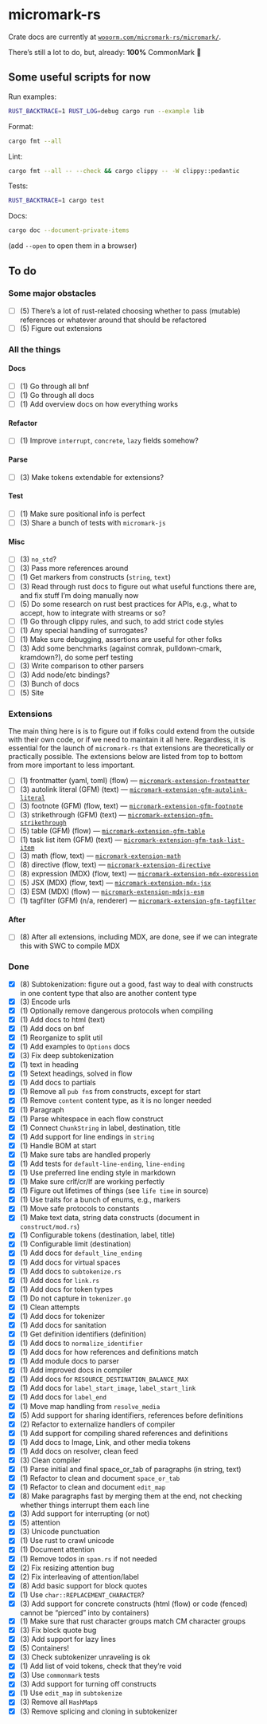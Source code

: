 # micromark-rs

Crate docs are currently at
[`wooorm.com/micromark-rs/micromark/`](https://wooorm.com/micromark-rs/micromark/).

There’s still a lot to do, but, already: **100%** CommonMark 🥳

## Some useful scripts for now

Run examples:

```sh
RUST_BACKTRACE=1 RUST_LOG=debug cargo run --example lib
```

Format:

```sh
cargo fmt --all
```

Lint:

```sh
cargo fmt --all -- --check && cargo clippy -- -W clippy::pedantic
```

Tests:

```sh
RUST_BACKTRACE=1 cargo test
```

Docs:

```sh
cargo doc --document-private-items
```

(add `--open` to open them in a browser)

## To do

### Some major obstacles

- [ ] (5) There’s a lot of rust-related choosing whether to pass (mutable)
      references or whatever around that should be refactored
- [ ] (5) Figure out extensions

### All the things

#### Docs

- [ ] (1) Go through all bnf
- [ ] (1) Go through all docs
- [ ] (1) Add overview docs on how everything works

#### Refactor

- [ ] (1) Improve `interrupt`, `concrete`, `lazy` fields somehow?

#### Parse

- [ ] (3) Make tokens extendable for extensions?

#### Test

- [ ] (1) Make sure positional info is perfect
- [ ] (3) Share a bunch of tests with `micromark-js`

#### Misc

- [ ] (3) `no_std`?
- [ ] (3) Pass more references around
- [ ] (1) Get markers from constructs (`string`, `text`)
- [ ] (3) Read through rust docs to figure out what useful functions there are,
      and fix stuff I’m doing manually now
- [ ] (5) Do some research on rust best practices for APIs, e.g., what to accept,
      how to integrate with streams or so?
- [ ] (1) Go through clippy rules, and such, to add strict code styles
- [ ] (1) Any special handling of surrogates?
- [ ] (1) Make sure debugging, assertions are useful for other folks
- [ ] (3) Add some benchmarks (against comrak, pulldown-cmark, kramdown?), do some perf testing
- [ ] (3) Write comparison to other parsers
- [ ] (3) Add node/etc bindings?
- [ ] (3) Bunch of docs
- [ ] (5) Site

### Extensions

The main thing here is is to figure out if folks could extend from the outside
with their own code, or if we need to maintain it all here.
Regardless, it is essential for the launch of `micromark-rs` that extensions
are theoretically or practically possible.
The extensions below are listed from top to bottom from more important to less
important.

- [ ] (1) frontmatter (yaml, toml) (flow)
      — [`micromark-extension-frontmatter`](https://github.com/micromark/micromark-extension-frontmatter)
- [ ] (3) autolink literal (GFM) (text)
      — [`micromark-extension-gfm-autolink-literal`](https://github.com/micromark/micromark-extension-gfm-autolink-literal)
- [ ] (3) footnote (GFM) (flow, text)
      — [`micromark-extension-gfm-footnote`](https://github.com/micromark/micromark-extension-gfm-footnote)
- [ ] (3) strikethrough (GFM) (text)
      — [`micromark-extension-gfm-strikethrough`](https://github.com/micromark/micromark-extension-gfm-strikethrough)
- [ ] (5) table (GFM) (flow)
      — [`micromark-extension-gfm-table`](https://github.com/micromark/micromark-extension-gfm-table)
- [ ] (1) task list item (GFM) (text)
      — [`micromark-extension-gfm-task-list-item`](https://github.com/micromark/micromark-extension-gfm-task-list-item)
- [ ] (3) math (flow, text)
      — [`micromark-extension-math`](https://github.com/micromark/micromark-extension-math)
- [ ] (8) directive (flow, text)
      — [`micromark-extension-directive`](https://github.com/micromark/micromark-extension-directive)
- [ ] (8) expression (MDX) (flow, text)
      — [`micromark-extension-mdx-expression`](https://github.com/micromark/micromark-extension-mdx-expression)
- [ ] (5) JSX (MDX) (flow, text)
      — [`micromark-extension-mdx-jsx`](https://github.com/micromark/micromark-extension-mdx-jsx)
- [ ] (3) ESM (MDX) (flow)
      — [`micromark-extension-mdxjs-esm`](https://github.com/micromark/micromark-extension-mdxjs-esm)
- [ ] (1) tagfilter (GFM) (n/a, renderer)
      — [`micromark-extension-gfm-tagfilter`](https://github.com/micromark/micromark-extension-gfm-tagfilter)

#### After

- [ ] (8) After all extensions, including MDX, are done, see if we can integrate
      this with SWC to compile MDX

### Done

- [x] (8) Subtokenization: figure out a good, fast way to deal with constructs in
      one content type that also are another content type
- [x] (3) Encode urls
- [x] (1) Optionally remove dangerous protocols when compiling
- [x] (1) Add docs to html (text)
- [x] (1) Add docs on bnf
- [x] (1) Reorganize to split util
- [x] (1) Add examples to `Options` docs
- [x] (3) Fix deep subtokenization
- [x] (1) text in heading
- [x] (1) Setext headings, solved in flow
- [x] (1) Add docs to partials
- [x] (1) Remove all `pub fn`s from constructs, except for start
- [x] (1) Remove `content` content type, as it is no longer needed
- [x] (1) Paragraph
- [x] (1) Parse whitespace in each flow construct
- [x] (1) Connect `ChunkString` in label, destination, title
- [x] (1) Add support for line endings in `string`
- [x] (1) Handle BOM at start
- [x] (1) Make sure tabs are handled properly
- [x] (1) Add tests for `default-line-ending`, `line-ending`
- [x] (1) Use preferred line ending style in markdown
- [x] (1) Make sure crlf/cr/lf are working perfectly
- [x] (1) Figure out lifetimes of things (see `life time` in source)
- [x] (1) Use traits for a bunch of enums, e.g., markers
- [x] (1) Move safe protocols to constants
- [x] (1) Make text data, string data constructs (document in
      `construct/mod.rs`)
- [x] (1) Configurable tokens (destination, label, title)
- [x] (1) Configurable limit (destination)
- [x] (1) Add docs for `default_line_ending`
- [x] (1) Add docs for virtual spaces
- [x] (1) Add docs to `subtokenize.rs`
- [x] (1) Add docs for `link.rs`
- [x] (1) Add docs for token types
- [x] (1) Do not capture in `tokenizer.go`
- [x] (1) Clean attempts
- [x] (1) Add docs for tokenizer
- [x] (1) Add docs for sanitation
- [x] (1) Get definition identifiers (definition)
- [x] (1) Add docs to `normalize_identifier`
- [x] (1) Add docs for how references and definitions match
- [x] (1) Add module docs to parser
- [x] (1) Add improved docs in compiler
- [x] (1) Add docs for `RESOURCE_DESTINATION_BALANCE_MAX`
- [x] (1) Add docs for `label_start_image`, `label_start_link`
- [x] (1) Add docs for `label_end`
- [x] (1) Move map handling from `resolve_media`
- [x] (5) Add support for sharing identifiers, references before definitions
- [x] (2) Refactor to externalize handlers of compiler
- [x] (1) Add support for compiling shared references and definitions
- [x] (1) Add docs to Image, Link, and other media tokens
- [x] (1) Add docs on resolver, clean feed
- [x] (3) Clean compiler
- [x] (1) Parse initial and final space_or_tab of paragraphs (in string, text)
- [x] (1) Refactor to clean and document `space_or_tab`
- [x] (1) Refactor to clean and document `edit_map`
- [x] (8) Make paragraphs fast by merging them at the end, not checking whether
      things interrupt them each line
- [x] (3) Add support for interrupting (or not)
- [x] (5) attention
- [x] (3) Unicode punctuation
- [x] (1) Use rust to crawl unicode
- [x] (1) Document attention
- [x] (1) Remove todos in `span.rs` if not needed
- [x] (2) Fix resizing attention bug
- [x] (2) Fix interleaving of attention/label
- [x] (8) Add basic support for block quotes
- [x] (1) Use `char::REPLACEMENT_CHARACTER`?
- [x] (3) Add support for concrete constructs
      (html (flow) or code (fenced) cannot be “pierced” into by containers)
- [x] (1) Make sure that rust character groups match CM character groups
- [x] (3) Fix block quote bug
- [x] (3) Add support for lazy lines
- [x] (5) Containers!
- [x] (3) Check subtokenizer unraveling is ok
- [x] (1) Add list of void tokens, check that they’re void
- [x] (3) Use `commonmark` tests
- [x] (3) Add support for turning off constructs
- [x] (1) Use `edit_map` in `subtokenize`
- [x] (3) Remove all `HashMap`s
- [x] (3) Remove splicing and cloning in subtokenizer
